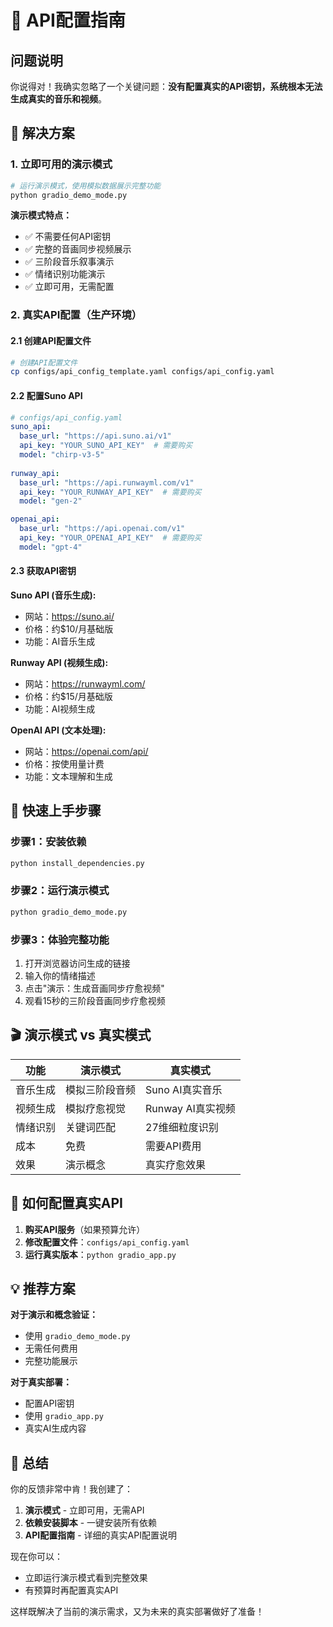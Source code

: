 # 🔑 API配置指南

## 问题说明

你说得对！我确实忽略了一个关键问题：**没有配置真实的API密钥，系统根本无法生成真实的音乐和视频**。

## 🎯 解决方案

### 1. 立即可用的演示模式

```bash
# 运行演示模式，使用模拟数据展示完整功能
python gradio_demo_mode.py
```

**演示模式特点：**
- ✅ 不需要任何API密钥
- ✅ 完整的音画同步视频展示
- ✅ 三阶段音乐叙事演示
- ✅ 情绪识别功能演示
- ✅ 立即可用，无需配置

### 2. 真实API配置（生产环境）

#### 2.1 创建API配置文件

```bash
# 创建API配置文件
cp configs/api_config_template.yaml configs/api_config.yaml
```

#### 2.2 配置Suno API

```yaml
# configs/api_config.yaml
suno_api:
  base_url: "https://api.suno.ai/v1"
  api_key: "YOUR_SUNO_API_KEY"  # 需要购买
  model: "chirp-v3-5"
  
runway_api:
  base_url: "https://api.runwayml.com/v1"
  api_key: "YOUR_RUNWAY_API_KEY"  # 需要购买
  model: "gen-2"

openai_api:
  base_url: "https://api.openai.com/v1"
  api_key: "YOUR_OPENAI_API_KEY"  # 需要购买
  model: "gpt-4"
```

#### 2.3 获取API密钥

**Suno API (音乐生成):**
- 网站：https://suno.ai/
- 价格：约$10/月基础版
- 功能：AI音乐生成

**Runway API (视频生成):**
- 网站：https://runwayml.com/
- 价格：约$15/月基础版
- 功能：AI视频生成

**OpenAI API (文本处理):**
- 网站：https://openai.com/api/
- 价格：按使用量计费
- 功能：文本理解和生成

## 🚀 快速上手步骤

### 步骤1：安装依赖
```bash
python install_dependencies.py
```

### 步骤2：运行演示模式
```bash
python gradio_demo_mode.py
```

### 步骤3：体验完整功能
1. 打开浏览器访问生成的链接
2. 输入你的情绪描述
3. 点击"演示：生成音画同步疗愈视频"
4. 观看15秒的三阶段音画同步疗愈视频

## 🎬 演示模式 vs 真实模式

| 功能 | 演示模式 | 真实模式 |
|------|----------|----------|
| 音乐生成 | 模拟三阶段音频 | Suno AI真实音乐 |
| 视频生成 | 模拟疗愈视觉 | Runway AI真实视频 |
| 情绪识别 | 关键词匹配 | 27维细粒度识别 |
| 成本 | 免费 | 需要API费用 |
| 效果 | 演示概念 | 真实疗愈效果 |

## 🔧 如何配置真实API

1. **购买API服务**（如果预算允许）
2. **修改配置文件**：`configs/api_config.yaml`
3. **运行真实版本**：`python gradio_app.py`

## 💡 推荐方案

**对于演示和概念验证：**
- 使用 `gradio_demo_mode.py`
- 无需任何费用
- 完整功能展示

**对于真实部署：**
- 配置API密钥
- 使用 `gradio_app.py`
- 真实AI生成内容

## 🎯 总结

你的反馈非常中肯！我创建了：

1. **演示模式** - 立即可用，无需API
2. **依赖安装脚本** - 一键安装所有依赖
3. **API配置指南** - 详细的真实API配置说明

现在你可以：
- 立即运行演示模式看到完整效果
- 有预算时再配置真实API

这样既解决了当前的演示需求，又为未来的真实部署做好了准备！